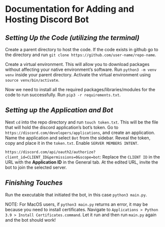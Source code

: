 # Documentation for Adding and Hosting Discord Bot


## *Setting Up the Code (utilizing the terminal)*

Create a parent directory to host the code. If the code exists in github go to the directory and run `git clone https://github.com/user-name/repo-name`.

Create a virtual environment. This will allow you to download packages without affecting your native environment’s software. Run `python3 -m venv venv` inside your parent directory. Activate the virtual environment using `source venv/bin/activate`. 

Now we need to install all the required packages/libraries/modules for the code to run successfully. Run `pip3 -r requirements.txt`. 

## *Setting up the Application and Bot*

Next `cd` into the repo directory and run `touch token.txt`. This will be the file that will hold the discord application’s bot’s token. Go to `https://discord.com/developers/applications`, and create an application. Name the application and select `Bot` from the sidebar. Reveal the token, copy and place it in the `token.txt`. Enable `SERVER MEMBERS INTENT`. 

`https://discord.com/api/oauth2/authorize?client_id=CLIENT_ID&permissions=0&scope=bot`: Replace the `CLIENT ID` in the URL with the **Application ID** in the General tab. At the edited URL, invite the bot to join the selected server.

## *Finishing Touches*
	
Run the executable that initiated the bot, in this case `python3 main.py`.

NOTE: For MacOS users, if `python3 main.py` returns an error, it may be because you need to install certificates. Navigate to `Applications > Python 3.9 > Install Certificates.command`. Let it run and then run `main.py` again and the bot should work!
